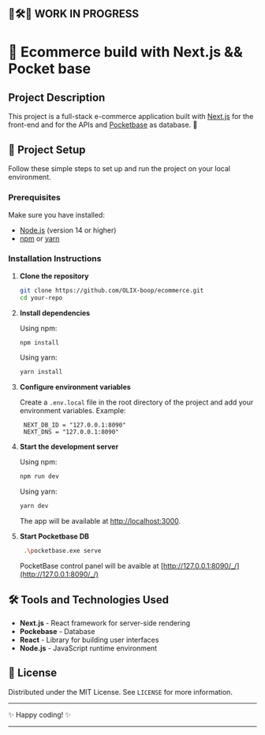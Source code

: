 ## 🚧🛠️👷 WORK IN PROGRESS

# 🛒 Ecommerce build with Next.js && Pocket base

## Project Description

This project is a full-stack e-commerce application built with [Next.js](https://nextjs.org/) for the front-end and for the APIs and [Pocketbase](https://pocketbase.io/) as database. 🎉

## 🚀 Project Setup

Follow these simple steps to set up and run the project on your local environment.

### Prerequisites

Make sure you have installed:

- [Node.js](https://nodejs.org/) (version 14 or higher)
- [npm](https://www.npmjs.com/) or [yarn](https://yarnpkg.com/)

### Installation Instructions

1. **Clone the repository**

   ```bash
   git clone https://github.com/OLIX-boop/ecommerce.git
   cd your-repo
   ```

2. **Install dependencies**

   Using npm:

   ```bash
   npm install
   ```

   Using yarn:

   ```bash
   yarn install
   ```

3. **Configure environment variables**

   Create a `.env.local` file in the root directory of the project and add your environment variables. Example:

   ```env
    NEXT_DB_ID = "127.0.0.1:8090"
    NEXT_DNS = "127.0.0.1:8090"
   ```

4. **Start the development server**

   Using npm:

   ```bash
   npm run dev
   ```

   Using yarn:

   ```bash
   yarn dev
   ```

   The app will be available at [http://localhost:3000](http://localhost:3000).

5. **Start Pocketbase DB**

   ```bash
    .\pocketbase.exe serve
   ```

   PocketBase control panel will be avaible at [http://127.0.0.1:8090/_/](http://127.0.0.1:8090/_/)

## 🛠️ Tools and Technologies Used

- **Next.js** - React framework for server-side rendering
- **Pockebase** - Database
- **React** - Library for building user interfaces
- **Node.js** - JavaScript runtime environment

## 📄 License

Distributed under the MIT License. See `LICENSE` for more information.

---

✨ Happy coding! ✨

---
